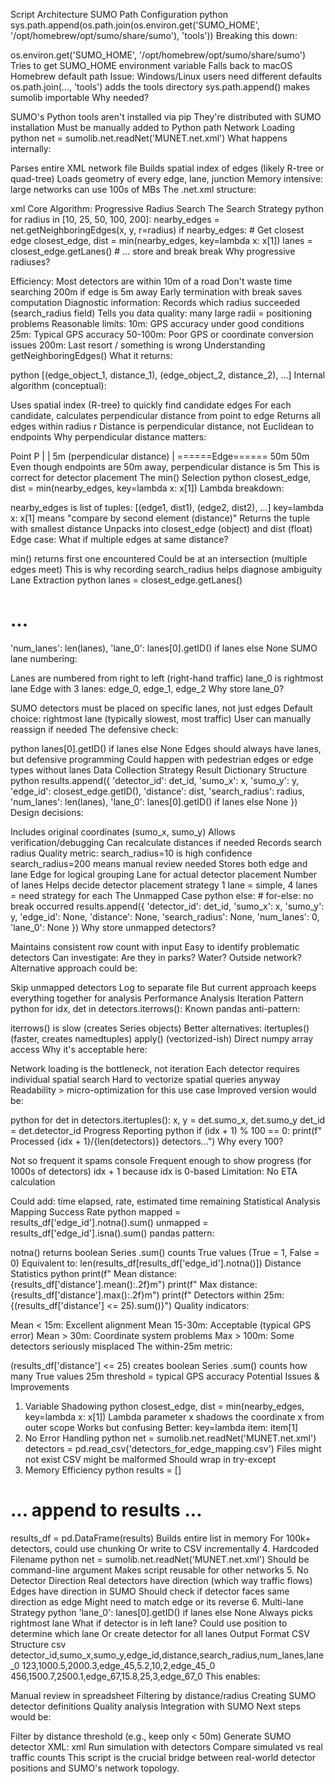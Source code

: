 Script Architecture
SUMO Path Configuration
python
sys.path.append(os.path.join(os.environ.get('SUMO_HOME', '/opt/homebrew/opt/sumo/share/sumo'), 'tools'))
Breaking this down:

os.environ.get('SUMO_HOME', '/opt/homebrew/opt/sumo/share/sumo')
Tries to get SUMO_HOME environment variable
Falls back to macOS Homebrew default path
Issue: Windows/Linux users need different defaults
os.path.join(..., 'tools') adds the tools directory
sys.path.append() makes sumolib importable
Why needed?

SUMO's Python tools aren't installed via pip
They're distributed with SUMO installation
Must be manually added to Python path
Network Loading
python
net = sumolib.net.readNet('MUNET.net.xml')
What happens internally:

Parses entire XML network file
Builds spatial index of edges (likely R-tree or quad-tree)
Loads geometry of every edge, lane, junction
Memory intensive: large networks can use 100s of MBs
The .net.xml structure:

xml
<net>
  <edge id="edge1" from="junction1" to="junction2">
    <lane id="edge1_0" index="0" speed="13.89" length="100.0" shape="x1,y1 x2,y2 ..."/>
  </edge>
</net>
Core Algorithm: Progressive Radius Search
The Search Strategy
python
for radius in [10, 25, 50, 100, 200]:
    nearby_edges = net.getNeighboringEdges(x, y, r=radius)
    if nearby_edges:
        # Get closest edge
        closest_edge, dist = min(nearby_edges, key=lambda x: x[1])
        lanes = closest_edge.getLanes()
        # ... store and break
        break
Why progressive radiuses?

Efficiency: Most detectors are within 10m of a road
Don't waste time searching 200m if edge is 5m away
Early termination with break saves computation
Diagnostic information:
Records which radius succeeded (search_radius field)
Tells you data quality: many large radii = positioning problems
Reasonable limits:
10m: GPS accuracy under good conditions
25m: Typical GPS accuracy
50-100m: Poor GPS or coordinate conversion issues
200m: Last resort / something is wrong
Understanding getNeighboringEdges()
What it returns:

python
[(edge_object_1, distance_1), (edge_object_2, distance_2), ...]
Internal algorithm (conceptual):

Uses spatial index (R-tree) to quickly find candidate edges
For each candidate, calculates perpendicular distance from point to edge
Returns all edges within radius r
Distance is perpendicular distance, not Euclidean to endpoints
Why perpendicular distance matters:

Point P
  |
  | 5m (perpendicular distance)
  |
======Edge======
  50m           50m
Even though endpoints are 50m away, perpendicular distance is 5m
This is correct for detector placement
The min() Selection
python
closest_edge, dist = min(nearby_edges, key=lambda x: x[1])
Lambda breakdown:

nearby_edges is list of tuples: [(edge1, dist1), (edge2, dist2), ...]
key=lambda x: x[1] means "compare by second element (distance)"
Returns the tuple with smallest distance
Unpacks into closest_edge (object) and dist (float)
Edge case: What if multiple edges at same distance?

min() returns first one encountered
Could be at an intersection (multiple edges meet)
This is why recording search_radius helps diagnose ambiguity
Lane Extraction
python
lanes = closest_edge.getLanes()
# ...
'num_lanes': len(lanes),
'lane_0': lanes[0].getID() if lanes else None
SUMO lane numbering:

Lanes are numbered from right to left (right-hand traffic)
lane_0 is rightmost lane
Edge with 3 lanes: edge_0, edge_1, edge_2
Why store lane_0?

SUMO detectors must be placed on specific lanes, not just edges
Default choice: rightmost lane (typically slowest, most traffic)
User can manually reassign if needed
The defensive check:

python
lanes[0].getID() if lanes else None
Edges should always have lanes, but defensive programming
Could happen with pedestrian edges or edge types without lanes
Data Collection Strategy
Result Dictionary Structure
python
results.append({
    'detector_id': det_id,
    'sumo_x': x,
    'sumo_y': y,
    'edge_id': closest_edge.getID(),
    'distance': dist,
    'search_radius': radius,
    'num_lanes': len(lanes),
    'lane_0': lanes[0].getID() if lanes else None
})
Design decisions:

Includes original coordinates (sumo_x, sumo_y)
Allows verification/debugging
Can recalculate distances if needed
Records search radius
Quality metric: search_radius=10 is high confidence
search_radius=200 means manual review needed
Stores both edge and lane
Edge for logical grouping
Lane for actual detector placement
Number of lanes
Helps decide detector placement strategy
1 lane = simple, 4 lanes = need strategy for each
The Unmapped Case
python
else:  # for-else: no break occurred
    results.append({
        'detector_id': det_id,
        'sumo_x': x,
        'sumo_y': y,
        'edge_id': None,
        'distance': None,
        'search_radius': None,
        'num_lanes': 0,
        'lane_0': None
    })
Why store unmapped detectors?

Maintains consistent row count with input
Easy to identify problematic detectors
Can investigate: Are they in parks? Water? Outside network?
Alternative approach could be:

Skip unmapped detectors
Log to separate file
But current approach keeps everything together for analysis
Performance Analysis
Iteration Pattern
python
for idx, det in detectors.iterrows():
Known pandas anti-pattern:

iterrows() is slow (creates Series objects)
Better alternatives:
itertuples() (faster, creates namedtuples)
apply() (vectorized-ish)
Direct numpy array access
Why it's acceptable here:

Network loading is the bottleneck, not iteration
Each detector requires individual spatial search
Hard to vectorize spatial queries anyway
Readability > micro-optimization for this use case
Improved version would be:

python
for det in detectors.itertuples():
    x, y = det.sumo_x, det.sumo_y
    det_id = det.detector_id
Progress Reporting
python
if (idx + 1) % 100 == 0:
    print(f"  Processed {idx + 1}/{len(detectors)} detectors...")
Why every 100?

Not so frequent it spams console
Frequent enough to show progress (for 1000s of detectors)
idx + 1 because idx is 0-based
Limitation: No ETA calculation

Could add: time elapsed, rate, estimated time remaining
Statistical Analysis
Mapping Success Rate
python
mapped = results_df['edge_id'].notna().sum()
unmapped = results_df['edge_id'].isna().sum()
pandas pattern:

notna() returns boolean Series
.sum() counts True values (True = 1, False = 0)
Equivalent to: len(results_df[results_df['edge_id'].notna()])
Distance Statistics
python
print(f"  Mean distance: {results_df['distance'].mean():.2f}m")
print(f"  Max distance: {results_df['distance'].max():.2f}m")
print(f"  Detectors within 25m: {(results_df['distance'] <= 25).sum()}")
Quality indicators:

Mean < 15m: Excellent alignment
Mean 15-30m: Acceptable (typical GPS error)
Mean > 30m: Coordinate system problems
Max > 100m: Some detectors seriously misplaced
The within-25m metric:

(results_df['distance'] <= 25) creates boolean Series
.sum() counts how many True values
25m threshold = typical GPS accuracy
Potential Issues & Improvements
1. Variable Shadowing
python
closest_edge, dist = min(nearby_edges, key=lambda x: x[1])
Lambda parameter x shadows the coordinate x from outer scope
Works but confusing
Better: key=lambda item: item[1]
2. No Error Handling
python
net = sumolib.net.readNet('MUNET.net.xml')
detectors = pd.read_csv('detectors_for_edge_mapping.csv')
Files might not exist
CSV might be malformed
Should wrap in try-except
3. Memory Efficiency
python
results = []
# ... append to results ...
results_df = pd.DataFrame(results)
Builds entire list in memory
For 100k+ detectors, could use chunking
Or write to CSV incrementally
4. Hardcoded Filename
python
net = sumolib.net.readNet('MUNET.net.xml')
Should be command-line argument
Makes script reusable for other networks
5. No Detector Direction
Real detectors have direction (which way traffic flows)
Edges have direction in SUMO
Should check if detector faces same direction as edge
Might need to match edge or its reverse
6. Multi-lane Strategy
python
'lane_0': lanes[0].getID() if lanes else None
Always picks rightmost lane
What if detector is in left lane?
Could use position to determine which lane
Or create detector for all lanes
Output Format
CSV Structure
csv
detector_id,sumo_x,sumo_y,edge_id,distance,search_radius,num_lanes,lane_0
123,1000.5,2000.3,edge_45,5.2,10,2,edge_45_0
456,1500.7,2500.1,edge_67,15.8,25,3,edge_67_0
This enables:

Manual review in spreadsheet
Filtering by distance/radius
Creating SUMO detector definitions
Quality analysis
Integration with SUMO
Next steps would be:

Filter by distance threshold (e.g., keep only < 50m)
Generate SUMO detector XML:
xml
<additional>
  <e1Detector id="det_123" lane="edge_45_0" pos="50.0" freq="60" file="output.xml"/>
</additional>
Run simulation with detectors
Compare simulated vs real traffic counts
This script is the crucial bridge between real-world detector positions and SUMO's network topology.


